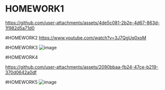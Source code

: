 # HOMEWORK1

https://github.com/user-attachments/assets/4de5c081-2b2e-4d67-863d-1f982d5a71d0

#HOMEWORK2
https://www.youtube.com/watch?v=3J7QgUq0xoM

#HOMEWORK3
![image](https://github.com/user-attachments/assets/28e5de74-e4dc-4a91-b0e1-74912373ddd0)


#HOMEWORK4


https://github.com/user-attachments/assets/2090bbaa-fb24-47ce-b219-370d0642a0df

#HOMEWORK5
![image](https://github.com/user-attachments/assets/be176628-457b-4c7d-b6a3-020900acb8f1)
